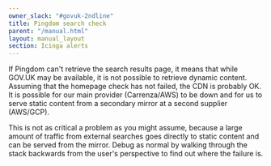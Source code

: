 ```yaml
---
owner_slack: "#govuk-2ndline"
title: Pingdom search check
parent: "/manual.html"
layout: manual_layout
section: Icinga alerts
---
```


If Pingdom can't retrieve the search results page, it means that while GOV.UK
may be available, it is not possible to retrieve dynamic content. Assuming that
the homepage check has not failed, the CDN is probably OK. It is possible for
our main provider (Carrenza/AWS) to be down and for us to serve static content
from a secondary mirror at a second supplier (AWS/GCP).

This is not as critical a problem as you might assume, because a large amount
of traffic from external searches goes directly to static content and can be
served from the mirror. Debug as normal by walking through the stack backwards
from the user's perspective to find out where the failure is.
